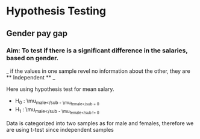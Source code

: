 # Hypothesis Testing





## Gender pay gap

### Aim: To test if there is a significant difference in the salaries, based on gender.

_ if the values in one sample revel no information about the other, they are ** Independent ** _

Here using hypothesis test for mean salary.
-   H<sub>0</sub> : \mu<sub>male</sub - \mu<sub>female</sub = 0
-   H<sub>1</sub> : \mu<sub>male</sub - \mu<sub>female</sub != 0

Data is categorized into two samples as for male and females, therefore we are using t-test since independent samples 
